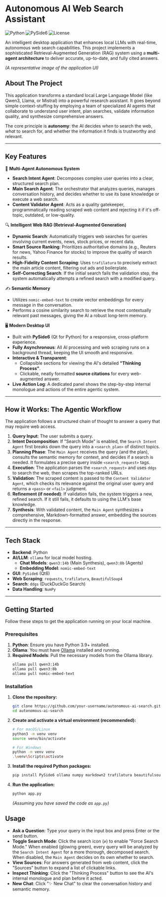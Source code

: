 # Autonomous AI Web Search Assistant

![Python](https://img.shields.io/badge/python-3.10+-blue.svg)
![PySide6](https://img.shields.io/badge/Qt-PySide6-brightgreen.svg)
![License](https://img.shields.io/badge/license-MIT-lightgrey.svg)

An intelligent desktop application that enhances local LLMs with real-time, autonomous web search capabilities. This project implements a sophisticated Retrieval-Augmented Generation (RAG) system using a **multi-agent architecture** to deliver accurate, up-to-date, and fully cited answers.

 
*(A representative image of the application UI)*

## About The Project

This application transforms a standard local Large Language Model (like Qwen3, Llama, or Mistral) into a powerful research assistant. It goes beyond simple context-stuffing by employing a team of specialized AI agents that collaborate to understand user intent, plan searches, validate information quality, and synthesize comprehensive answers.

The core principle is **autonomy**: the AI decides *when* to search the web, *what* to search for, and whether the information it finds is trustworthy and relevant.

---

## Key Features

🧠 **Multi-Agent Autonomous System**
*   **Search Intent Agent**: Decomposes complex user queries into a clear, structured search plan.
*   **Main Search Agent**: The orchestrator that analyzes queries, manages conversation history, and decides whether to use its base knowledge or execute a web search.
*   **Content Validator Agent**: Acts as a quality gatekeeper, programmatically reading scraped web content and rejecting it if it's off-topic, outdated, or low-quality.

🔍 **Intelligent Web RAG (Retrieval-Augmented Generation)**
*   **Dynamic Search**: Automatically triggers web searches for queries involving current events, news, stock prices, or recent data.
*   **Smart Source Ranking**: Prioritizes authoritative domains (e.g., Reuters for news, Yahoo Finance for stocks) to improve the quality of search results.
*   **High-Fidelity Content Scraping**: Uses `trafilatura` to precisely extract the main article content, filtering out ads and boilerplate.
*   **Self-Correcting Search**: If the initial search fails the validation step, the system automatically attempts a refined search with a modified query.

✍️ **Semantic Memory**
*   Utilizes `nomic-embed-text` to create vector embeddings for every message in the conversation.
*   Performs a cosine similarity search to retrieve the most contextually relevant past messages, giving the AI a robust long-term memory.

🖥️ **Modern Desktop UI**
*   Built with **PySide6** (Qt for Python) for a responsive, cross-platform experience.
*   **Fully Asynchronous**: All AI processing and web scraping runs on a background thread, keeping the UI smooth and responsive.
*   **Interactive & Transparent**:
    *   Collapsible sections for viewing the AI's detailed **"Thinking Process"**.
    *   Clickable, neatly formatted **source citations** for every web-augmented answer.
*   **Live Action Log**: A dedicated panel shows the step-by-step internal monologue and actions of the entire agentic system.

---

## How it Works: The Agentic Workflow

The application follows a structured chain of thought to answer a query that may require web access.

1.  **Query Input**: The user submits a query.
2.  **Intent Decomposition**: If "Search Mode" is enabled, the `Search Intent Agent` first breaks down the query into a `<search_plan>` of distinct topics.
3.  **Planning Phase**: The `Main Agent` receives the query (and the plan), consults the semantic memory for context, and decides if a search is needed. It formulates a precise query inside `<search_request>` tags.
4.  **Execution**: The application parses the `<search_request>` and uses `ddgs` to search the web, then scrapes the top-ranked URLs.
5.  **Validation**: The scraped content is passed to the `Content Validator Agent`, which checks its relevance against the original user query and returns a `<pass>` or `<fail>` judgment.
6.  **Refinement (if needed)**: If validation fails, the system triggers a new, refined search. If it still fails, it defaults to using the LLM's base knowledge.
7.  **Synthesis**: With validated content, the `Main Agent` synthesizes a comprehensive, Markdown-formatted answer, embedding the sources directly in the response.

---

## Tech Stack

*   **Backend**: Python
*   **AI/LLM**: `ollama` for local model hosting.
    *   **Chat Models**: `qwen3:14b` (Main Synthesis), `qwen3:8b` (Agents)
    *   **Embedding Model**: `nomic-embed-text`
*   **GUI**: `PySide6` (Qt6)
*   **Web Scraping**: `requests`, `trafilatura`, `BeautifulSoup4`
*   **Search**: `ddgs` (DuckDuckGo Search)
*   **Data Handling**: `NumPy`

---

## Getting Started

Follow these steps to get the application running on your local machine.

### Prerequisites

1.  **Python**: Ensure you have Python 3.9+ installed.
2.  **Ollama**: You must have [Ollama](https://ollama.com/) installed and running.
3.  **Required Models**: Pull the necessary models from the Ollama library.
    ```sh
    ollama pull qwen3:14b
    ollama pull qwen3:8b
    ollama pull nomic-embed-text
    ```

### Installation

1.  **Clone the repository:**
    ```sh
    git clone https://github.com/your-username/autonomous-ai-search.git
    cd autonomous-ai-search
    ```
2.  **Create and activate a virtual environment (recommended):**
    ```sh
    # For macOS/Linux
    python3 -m venv venv
    source venv/bin/activate

    # For Windows
    python -m venv venv
    .\venv\Scripts\activate
    ```
3.  **Install the required Python packages:**
    ```sh
    pip install PySide6 ollama numpy markdown2 trafilatura beautifulsoup4 ddgs requests
    ```
4.  **Run the application:**
    ```sh
    python app.py 
    ```
    *(Assuming you have saved the code as `app.py`)*

## Usage

*   **Ask a Question**: Type your query in the input box and press Enter or the send button.
*   **Toggle Search Mode**: Click the search icon (**⌕**) to enable "Force Search Mode." When enabled (glowing green), every query will be analyzed by the `Search Intent Agent` for a more thorough, decomposed search. When disabled, the `Main Agent` decides on its own whether to search.
*   **View Sources**: For answers generated from web content, click the "Sources" button to expand a list of clickable links.
*   **Inspect Thinking**: Click the "Thinking Process" button to see the AI's internal monologue and plan before it acted.
*   **New Chat**: Click "✨ New Chat" to clear the conversation history and semantic memory.
